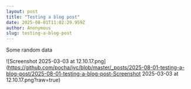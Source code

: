 ```yaml
---
layout: post
title: "Testing a blog post"
date: 2025-08-01T11:02:29.959Z
author: Anonymous
slug: testing-a-blog-post
---
```


Some random data


![Screenshot 2025-03-03 at 12.10.17.png](https://github.com/pocha/iyc/blob/master/_posts/2025-08-01-testing-a-blog-post/2025-08-01-testing-a-blog-post-Screenshot 2025-03-03 at 12.10.17.png?raw=true)
